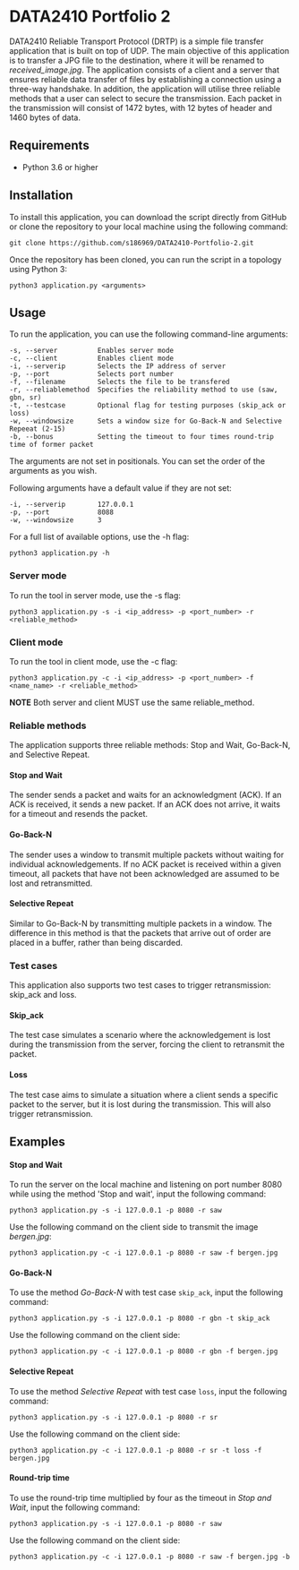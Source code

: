 # DATA2410 Portfolio 2
DATA2410 Reliable Transport Protocol (DRTP) is a simple file transfer application that is built on top of UDP. The main objective of this application is to transfer a JPG file to the destination, where it will be renamed to *received_image.jpg*. The application consists of a client and a server that ensures reliable data transfer of files by establishing a connection using a three-way handshake. In addition, the application will utilise three reliable methods that a user can select to secure the transmission. Each packet in the transmission will consist of 1472 bytes, with 12 bytes of header and 1460 bytes of data. 

## Requirements  
- Python 3.6 or higher
  
## Installation
To install this application, you can download the script directly from GitHub or clone the repository to your local machine using the following command:

```
git clone https://github.com/s186969/DATA2410-Portfolio-2.git
```

Once the repository has been cloned, you can run the script in a topology using Python 3:

```
python3 application.py <arguments>
```

## Usage
To run the application, you can use the following command-line arguments:  

```
-s, --server          Enables server mode
-c, --client          Enables client mode
-i, --serverip        Selects the IP address of server
-p, --port            Selects port number
-f, --filename        Selects the file to be transfered
-r, --reliablemethod  Specifies the reliability method to use (saw, gbn, sr) 
-t, --testcase        Optional flag for testing purposes (skip_ack or loss)
-w, --windowsize      Sets a window size for Go-Back-N and Selective Repeeat (2-15)
-b, --bonus           Setting the timeout to four times round-trip time of former packet
```

The arguments are not set in positionals. You can set the order of the arguments as you wish.

Following arguments have a default value if they are not set:
```
-i, --serverip        127.0.0.1
-p, --port            8088
-w, --windowsize      3
```

For a full list of available options, use the -h flag:
```
python3 application.py -h
```

### Server mode
To run the tool in server mode, use the -s flag:
```
python3 application.py -s -i <ip_address> -p <port_number> -r <reliable_method>
```

### Client mode

To run the tool in client mode, use the -c flag:
```
python3 application.py -c -i <ip_address> -p <port_number> -f <name_name> -r <reliable_method>
```
**NOTE** Both server and client MUST use the same reliable_method.

### Reliable methods
The application supports three reliable methods: Stop and Wait, Go-Back-N, and Selective Repeat.

#### Stop and Wait
The sender sends a packet and waits for an acknowledgment (ACK). If an ACK is received, it sends a new packet. If an ACK does not arrive, it waits for a timeout and resends the packet.  

#### Go-Back-N
The sender uses a window to transmit multiple packets without waiting for individual acknowledgements. If no ACK packet is received within a given timeout, all packets that have not been acknowledged are assumed to be lost and retransmitted.  

#### Selective Repeat  
Similar to Go-Back-N by transmitting multiple packets in a window. The difference in this method is that the packets that arrive out of order are placed in a buffer, rather than being discarded.  

### Test cases
This application also supports two test cases to trigger retransmission: skip_ack and loss.

#### Skip_ack
The test case simulates a scenario where the acknowledgement is lost during the transmission from the server, forcing the client to retransmit the packet.

#### Loss
The test case aims to simulate a situation where a client sends a specific packet to the server, but it is lost during the transmission. This will also trigger retransmission.  

## Examples
#### Stop and Wait
To run the server on the local machine and listening on port number 8080 while using the method 'Stop and wait', input the following command:
```
python3 application.py -s -i 127.0.0.1 -p 8080 -r saw
```

Use the following command on the client side to transmit the image *bergen.jpg*:
```
python3 application.py -c -i 127.0.0.1 -p 8080 -r saw -f bergen.jpg
``` 

#### Go-Back-N
To use the method *Go-Back-N* with test case <code>skip_ack</code>, input the following command:
```
python3 application.py -s -i 127.0.0.1 -p 8080 -r gbn -t skip_ack
``` 

Use the following command on the client side:
```
python3 application.py -c -i 127.0.0.1 -p 8080 -r gbn -f bergen.jpg
```

#### Selective Repeat  
To use the method *Selective Repeat* with test case <code>loss</code>, input the following command:
```
python3 application.py -s -i 127.0.0.1 -p 8080 -r sr
``` 

Use the following command on the client side:
```
python3 application.py -c -i 127.0.0.1 -p 8080 -r sr -t loss -f bergen.jpg
```

#### Round-trip time
To use the round-trip time multiplied by four as the timeout in *Stop and Wait*, input the following command:
```
python3 application.py -s -i 127.0.0.1 -p 8080 -r saw
```
Use the following command on the client side:
```
python3 application.py -c -i 127.0.0.1 -p 8080 -r saw -f bergen.jpg -b
``` 
